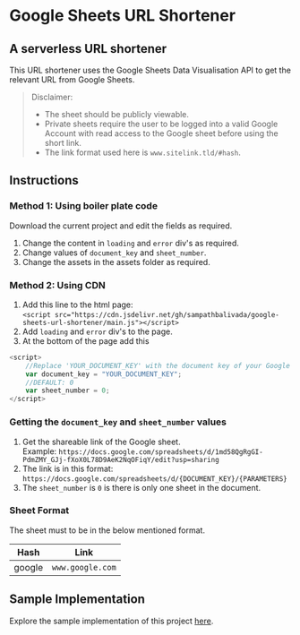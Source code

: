 
# Google Sheets URL Shortener

## A serverless URL shortener

This URL shortener uses the Google Sheets Data Visualisation API to get the relevant URL from Google Sheets.


> Disclaimer:
> * The sheet should be publicly viewable.
> * Private sheets require the user to be logged into a valid Google Account with read access to the Google sheet before using the short link.
> * The link format used here is ```www.sitelink.tld/#hash```.

## Instructions

### Method 1: Using boiler plate code

Download the current project and edit the fields as required.

1. Change the content in ```loading``` and ```error``` div's as required.
2. Change values of ```document_key``` and ```sheet_number```.
3. Change the assets in the assets folder as required.

### Method 2: Using CDN

1. Add this line to the html page: <br> ```<script src="https://cdn.jsdelivr.net/gh/sampathbalivada/google-sheets-url-shortener/main.js"></script>```
2. Add ```loading``` and ```error``` div's to the page.
3. At the bottom of the page add this

```javascript
<script>
    //Replace 'YOUR_DOCUMENT_KEY' with the document key of your Google sheet
    var document_key = "YOUR_DOCUMENT_KEY";
    //DEFAULT: 0
    var sheet_number = 0;
</script>
```

### Getting the ```document_key``` and ```sheet_number``` values

1. Get the shareable link of the Google sheet. <br> Example: ```https://docs.google.com/spreadsheets/d/1md58QgRgGI-PdmZMY_GJj-fXoX0L78D9AeK2NqOFiqY/edit?usp=sharing```
2. The link is in this format: <br> ```https://docs.google.com/spreadsheets/d/{DOCUMENT_KEY}/{PARAMETERS}```
3. The ```sheet_number``` is ```0``` is there is only one sheet in the document.

### Sheet Format

The sheet must to be in the below mentioned format.

Hash | Link
--- | ---
google | `www.google.com`

## Sample Implementation

Explore the sample implementation of this project [here](https://dscin.ml/).

